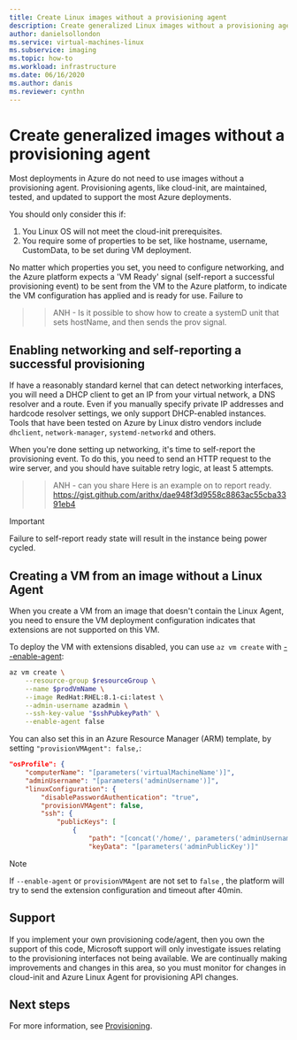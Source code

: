 ```yaml
---
title: Create Linux images without a provisioning agent 
description: Create generalized Linux images without a provisioning agent in Azure.
author: danielsollondon
ms.service: virtual-machines-linux
ms.subservice: imaging
ms.topic: how-to
ms.workload: infrastructure
ms.date: 06/16/2020
ms.author: danis
ms.reviewer: cynthn
---
```



# Create generalized images without a provisioning agent

Most deployments in Azure do not need to use images without a provisioning agent. Provisioning agents, like cloud-init, are maintained, tested, and updated to support the most Azure deployments.

You should only consider this if:
1. You Linux OS will not meet the cloud-init prerequisites.
2. You require some of properties to be set, like hostname, username, CustomData, to be set during VM deployment.


No matter which properties you set, you need to configure networking, and the Azure platform expects a 'VM Ready' signal (self-report a successful provisioning event) to be sent from the VM to the Azure platform, to indicate the VM configuration has applied and is ready for use. Failure to 

>> ANH - Is it possible to show how to create a systemD unit that sets hostName, and then sends the prov signal.


## Enabling networking and self-reporting a successful provisioning


If have a reasonably standard kernel that can detect networking interfaces, you will need a DHCP client to get an IP from your virtual network, a DNS resolver and a route. Even if you manually specify private IP addresses and hardcode resolver settings, we only support DHCP-enabled instances. Tools that have been tested on Azure by Linux distro vendors include `dhclient`, `network-manager`, `systemd-networkd` and others.
 
When you're done setting up networking, it's time to self-report the provisioning event. To do this, you need to send an HTTP request to the wire server, and you should have suitable retry logic, at least 5 attempts.


>> ANH - can you share 
Here is an example on to report ready.
            https://gist.github.com/arithx/dae948f3d9558c8863ac55cba3391eb4


> [!IMPORTANT]
>
> Failure to self-report ready state will result in the instance being power cycled.

## Creating a VM from an image without a Linux Agent

When you create a VM from an image that doesn't contain the Linux Agent, you need to ensure the VM deployment configuration indicates that extensions are not supported on this VM.


To deploy the VM with extensions disabled, you can use `az vm create` with [--enable-agent](https://docs.microsoft.com/cli/azure/vm?view=azure-cli-latest#az-vm-create):
```bash
az vm create \
    --resource-group $resourceGroup \
    --name $prodVmName \
    --image RedHat:RHEL:8.1-ci:latest \
    --admin-username azadmin \
    --ssh-key-value "$sshPubkeyPath" \
    --enable-agent false
```


You can also set this in an Azure Resource Manager (ARM) template, by setting `"provisionVMAgent": false,`:

```json
"osProfile": {
    "computerName": "[parameters('virtualMachineName')]",
    "adminUsername": "[parameters('adminUsername')]",
    "linuxConfiguration": {
        "disablePasswordAuthentication": "true",
        "provisionVMAgent": false,
        "ssh": {
            "publicKeys": [
                {
                    "path": "[concat('/home/', parameters('adminUsername'), '/.ssh/authorized_keys')]",
                    "keyData": "[parameters('adminPublicKey')]"
```


> [!NOTE] 
> If `--enable-agent` or `provisionVMAgent` are not set to `false` , the platform will try to send the extension configuration and timeout after 40min.


## Support
If you implement your own provisioning code/agent, then you own the support of this code, Microsoft support will only investigate issues relating to the provisioning interfaces not being available. We are continually making improvements and changes in this area, so you must monitor for changes in cloud-init and Azure Linux Agent for provisioning API changes.
 
## Next steps

For more information, see [Provisioning](provisioning.md).